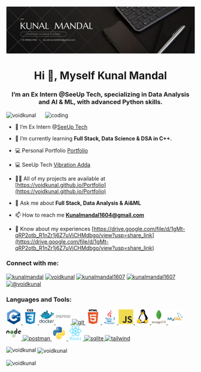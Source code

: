 ![logo](https://github.com/voidkunal/voidkunal/blob/main/Github.png)
<h1 align="center">Hi 👋, Myself Kunal Mandal</h1>
<h3 align="center">I’m an Ex Intern @SeeUp Tech, specializing in Data Analysis and AI & ML, with advanced Python skills.</h3>
<img align="right" alt="coding" width="400" src="https://i.giphy.com/media/v1.Y2lkPTc5MGI3NjExb3RzaWp3cWl3c3VxMXZ3eWEzajAwanlscXduZmFwcHVnOWJ6Y3JzYiZlcD12MV9pbnRlcm5hbF9naWZfYnlfaWQmY3Q9Zw/qgQUggAC3Pfv687qPC/giphy.gif"> 

<p align="left"> <img src="https://komarev.com/ghpvc/?username=voidkunal&label=Profile%20views&color=0e75b6&style=flat" alt="voidkunal" /> </p>

- 🔭 I’m Ex Intern  @[SeeUp Tech](https://seeup.tech)

- 🌱 I’m currently learning **Full Stack, Data Science & DSA in C++.**

- 💻 Personal Portfolio [Portfolio](https://voidkunal.github.io/Portfolio)

- 💻 SeeUp Tech [Vibration Adda](https://realrock.in)

- 👨‍💻 All of my projects are available at [https://voidkunal.github.io/Portfolio](https://voidkunal.github.io/Portfolio)

- 💬 Ask me about **Full Stack, Data Analysis & Ai&ML**

- 📫 How to reach me **Kunalmandal1604@gmail.com**

- 📄 Know about my experiences [https://drive.google.com/file/d/1gMt-qRP2otb_R1nZr1j6Z7uVjCHMdbgo/view?usp=share_link](https://drive.google.com/file/d/1gMt-qRP2otb_R1nZr1j6Z7uVjCHMdbgo/view?usp=share_link)

<h3 align="left">Connect with me:</h3>
<p align="left">
<a href="https://twitter.com/kunalmandal" target="blank"><img align="center" src="https://raw.githubusercontent.com/rahuldkjain/github-profile-readme-generator/master/src/images/icons/Social/twitter.svg" alt="kunalmandal" height="30" width="40" /></a>
<a href="https://linkedin.com/in/voidkunal" target="blank"><img align="center" src="https://raw.githubusercontent.com/rahuldkjain/github-profile-readme-generator/master/src/images/icons/Social/linked-in-alt.svg" alt="voidkunal" height="30" width="40" /></a>
<a href="https://fb.com/kunalmandal1607" target="blank"><img align="center" src="https://raw.githubusercontent.com/rahuldkjain/github-profile-readme-generator/master/src/images/icons/Social/facebook.svg" alt="kunalmandal1607" height="30" width="40" /></a>
<a href="https://instagram.com/kunalmandal1607" target="blank"><img align="center" src="https://raw.githubusercontent.com/rahuldkjain/github-profile-readme-generator/master/src/images/icons/Social/instagram.svg" alt="kunalmandal1607" height="30" width="40" /></a>
<a href="https://www.youtube.com/@Voidkunal" target="blank"><img align="center" src="https://raw.githubusercontent.com/rahuldkjain/github-profile-readme-generator/master/src/images/icons/Social/youtube.svg" alt="@voidkunal" height="30" width="40" /></a>
</p>

<h3 align="left">Languages and Tools:</h3>
<p align="left">
  <a href="https://www.w3schools.com/cpp/" target="_blank" rel="noreferrer">
    <img src="https://raw.githubusercontent.com/devicons/devicon/master/icons/cplusplus/cplusplus-original.svg" alt="cplusplus" width="40" height="40"/>
  </a>
  <a href="https://www.w3schools.com/css/" target="_blank" rel="noreferrer">
    <img src="https://raw.githubusercontent.com/devicons/devicon/master/icons/css3/css3-original-wordmark.svg" alt="css3" width="40" height="40"/>
  </a>
  
  <a href="https://www.docker.com/" target="_blank" rel="noreferrer">
    <img src="https://raw.githubusercontent.com/devicons/devicon/master/icons/docker/docker-original-wordmark.svg" alt="docker" width="40" height="40"/>
  </a>
  <a href="https://expressjs.com" target="_blank" rel="noreferrer">
    <img src="https://raw.githubusercontent.com/devicons/devicon/master/icons/express/express-original-wordmark.svg" alt="express" width="40" height="40"/>
  </a>
  <a href="https://git-scm.com/" target="_blank" rel="noreferrer">
    <img src="https://www.vectorlogo.zone/logos/git-scm/git-scm-icon.svg" alt="git" width="40" height="40"/>
  </a>
  <a href="https://www.w3.org/html/" target="_blank" rel="noreferrer">
    <img src="https://raw.githubusercontent.com/devicons/devicon/master/icons/html5/html5-original-wordmark.svg" alt="html5" width="40" height="40"/>
  </a>
  <a href="https://www.java.com" target="_blank" rel="noreferrer">
    <img src="https://raw.githubusercontent.com/devicons/devicon/master/icons/java/java-original.svg" alt="java" width="40" height="40"/>
  </a>
  <a href="https://developer.mozilla.org/en-US/docs/Web/JavaScript" target="_blank" rel="noreferrer">
    <img src="https://raw.githubusercontent.com/devicons/devicon/master/icons/javascript/javascript-original.svg" alt="javascript" width="40" height="40"/>
  </a>
  <a href="https://www.linux.org/" target="_blank" rel="noreferrer">
    <img src="https://raw.githubusercontent.com/devicons/devicon/master/icons/linux/linux-original.svg" alt="linux" width="40" height="40"/>
  </a>
  <a href="https://www.mongodb.com/" target="_blank" rel="noreferrer">
    <img src="https://raw.githubusercontent.com/devicons/devicon/master/icons/mongodb/mongodb-original-wordmark.svg" alt="mongodb" width="40" height="40"/>
  </a>
  <a href="https://www.mysql.com/" target="_blank" rel="noreferrer">
    <img src="https://raw.githubusercontent.com/devicons/devicon/master/icons/mysql/mysql-original-wordmark.svg" alt="mysql" width="40" height="40"/>
  </a>
  
  <a href="https://nodejs.org" target="_blank" rel="noreferrer">
    <img src="https://raw.githubusercontent.com/devicons/devicon/master/icons/nodejs/nodejs-original-wordmark.svg" alt="nodejs" width="40" height="40"/>
  </a>
  <a href="https://postman.com" target="_blank" rel="noreferrer">
    <img src="https://www.vectorlogo.zone/logos/getpostman/getpostman-icon.svg" alt="postman" width="40" height="40"/>
  </a>
  <a href="https://www.python.org" target="_blank" rel="noreferrer">
    <img src="https://raw.githubusercontent.com/devicons/devicon/master/icons/python/python-original.svg" alt="python" width="40" height="40"/>
  </a>
  <a href="https://reactjs.org/" target="_blank" rel="noreferrer">
    <img src="https://raw.githubusercontent.com/devicons/devicon/master/icons/react/react-original-wordmark.svg" alt="react" width="40" height="40"/>
  </a>
  <a href="https://www.sqlite.org/" target="_blank" rel="noreferrer">
    <img src="https://www.vectorlogo.zone/logos/sqlite/sqlite-icon.svg" alt="sqlite" width="40" height="40"/>
  </a>
  <a href="https://tailwindcss.com/" target="_blank" rel="noreferrer">
    <img src="https://www.vectorlogo.zone/logos/tailwindcss/tailwindcss-icon.svg" alt="tailwind" width="40" height="40"/>
  </a>
</p>


<p><img align="left" src="https://github-readme-stats.vercel.app/api/top-langs?username=voidkunal&show_icons=true&locale=en&layout=compact" alt="voidkunal" /></p>

<p>&nbsp;<img align="center" src="https://github-readme-stats.vercel.app/api?username=voidkunal&show_icons=true&locale=en" alt="voidkunal" /></p>

<p><img align="center" src="https://github-readme-streak-stats.herokuapp.com/?user=voidkunal&" alt="voidkunal" /></p>
